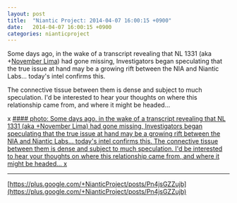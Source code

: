 ```yaml
---
layout: post
title:  "Niantic Project: 2014-04-07 16:00:15 +0900"
date:   2014-04-07 16:00:15 +0900
categories: nianticproject
---
```

Some days ago, in the wake of a transcript revealing that NL 1331 (aka +[November Lima](https://plus.google.com/108660770529072226626 "")) had gone missing, Investigators began speculating that the true issue at hand may be a growing rift between the NIA and Niantic Labs... today's intel confirms this.

The connective tissue between them is dense and subject to much speculation. I'd be interested to hear your thoughts on where this relationship came from, and where it might be headed...

x
[#### photo: Some days ago, in the wake of a transcript revealing that NL 1331 (aka +November Lima) had gone missing, Investigators began speculating that the true issue at hand may be a growing rift between the NIA and Niantic Labs... today's intel confirms this.
The connective tissue between them is dense and subject to much speculation. I'd be interested to hear your thoughts on where this relationship came from, and where it might be headed...
x](https://lh6.googleusercontent.com/-7B3pnEyug4Y/U0JM4a4SpqI/AAAAAAAAZN0/N155sXnVCk4/w1200-h1553/1331.png "")
- - -
[https://plus.google.com/+NianticProject/posts/Pn4jsGZZujb](https://plus.google.com/+NianticProject/posts/Pn4jsGZZujb)
